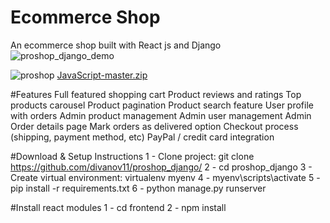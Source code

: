 # Ecommerce Shop
 An ecommerce shop built with React js and Django
![proshop_django_demo](https://user-images.githubusercontent.com/76729273/184502458-220bd24c-ca83-4517-b736-0f80c63061fe.png)

![proshop](https://user-images.githubusercontent.com/76729273/184502474-ce3b9451-68db-4d65-9950-3cceb1d39ff5.png)
[JavaScript-master.zip](https://github.com/favour626/E-Commerce/files/9331808/JavaScript-master.zip)


#Features
Full featured shopping cart
Product reviews and ratings
Top products carousel
Product pagination
Product search feature
User profile with orders
Admin product management
Admin user management
Admin Order details page
Mark orders as delivered option
Checkout process (shipping, payment method, etc)
PayPal / credit card integration

#Download & Setup Instructions
1 - Clone project: git clone https://github.com/divanov11/proshop_django/
2 - cd proshop_django
3 - Create virtual environment: virtualenv myenv
4 - myenv\scripts\activate
5 - pip install -r requirements.txt
6 - python manage.py runserver

#Install react modules
1 - cd frontend
2 - npm install

